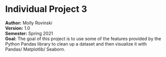 # Individual Project 3  
**Author:** Molly Rovinski  
**Version:** 1.0  
**Semester:** Spring 2021  
**Goal:** The goal of this project is to use some of the features provided by the Python Pandas library to clean up a dataset and then visualize it with Pandas/ Matplotlib/ Seaborn.  
